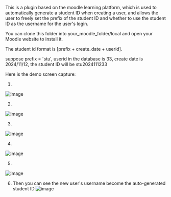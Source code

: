 This is a plugin based on the moodle learning platform, which is used to automatically generate a student ID when creating a user, and allows the user to freely set the prefix of the student ID and whether to use the student ID as the username for the user's login.

You can clone this folder into your_moodle_folder/local and open your Moodle website to install it.

The student id format is [prefix + create_date + userid].

suppose prefix = 'stu', userid in the database is 33, create date is 2024/11/12, the student ID will be stu2024111233

Here is the demo screen capture:

1.
![image](https://github.com/user-attachments/assets/a550ba33-46e4-4e63-8566-a8c6925a84c4)

2.
![image](https://github.com/user-attachments/assets/e671c071-ead3-4891-b36b-633255b66aa8)

3.
![image](https://github.com/user-attachments/assets/3fef86a0-992e-423e-9165-aad19506cb9a)

4.
![image](https://github.com/user-attachments/assets/cc71c7da-e679-429e-afa3-ded21e40448c)

5.
![image](https://github.com/user-attachments/assets/413a53ee-712c-4642-ba12-ecc8d0782665)


6. Then you can see the new user's username become the auto-generated student ID
![image](https://github.com/user-attachments/assets/31798e45-f5cc-4b70-ab9a-ed4d28d6802a)
